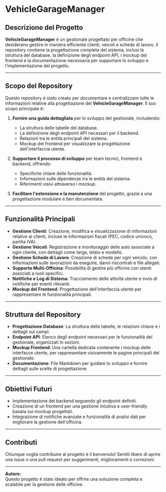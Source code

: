 # VehicleGarageManager

## Descrizione del Progetto

**VehicleGarageManager** è un gestionale progettato per officine che desiderano gestire in maniera efficiente clienti, veicoli e schede di lavoro. Il repository contiene la progettazione completa del sistema, inclusi la struttura del database, la definizione degli endpoint API, i mockup del frontend e la documentazione necessaria per supportare lo sviluppo e l'implementazione del progetto.

---

## Scopo del Repository

Questo repository è stato creato per documentare e centralizzare tutte le informazioni relative alla progettazione del **VehicleGarageManager**. Il suo scopo principale è:

1. **Fornire una guida dettagliata** per lo sviluppo del gestionale, includendo:
   - La struttura delle tabelle del database.
   - La definizione degli endpoint API necessari per il backend.
   - Relazioni tra le entità principali del sistema.
   - Mockup del frontend per visualizzare la progettazione dell'interfaccia utente.

2. **Supportare il processo di sviluppo** per team tecnici, frontend e backend, offrendo:
   - Specifiche chiare delle funzionalità.
   - Informazioni sulle dipendenze tra le entità del sistema.
   - Riferimenti visivi attraverso i mockup.

3. **Facilitare l'estensione e la manutenzione** del progetto, grazie a una progettazione modulare e ben documentata.

---

## Funzionalità Principali

- **Gestione Clienti**: Creazione, modifica e visualizzazione di informazioni relative ai clienti, incluse le informazioni fiscali (PEC, codice univoco, partita IVA).
- **Gestione Veicoli**: Registrazione e monitoraggio delle auto associate a ogni cliente, con dettagli come targa, telaio e modello.
- **Gestione Schede di Lavoro**: Creazione di schede per ogni veicolo, con informazioni sulle lavorazioni da eseguire, danni riscontrati e file allegati.
- **Supporto Multi-Officina**: Possibilità di gestire più officine con utenti associati a ruoli specifici.
- **Notifiche e Log di Sistema**: Tracciamento delle attività utente e invio di notifiche per eventi rilevanti.
- **Mockup del Frontend**: Progettazione dell'interfaccia utente per rappresentare le funzionalità principali.

---

## Struttura del Repository

- **Progettazione Database**: La struttura delle tabelle, le relazioni chiave e i dettagli sui campi.
- **Endpoint API**: Elenco degli endpoint necessari per le funzionalità del gestionale, organizzati in sezioni.
- **Mockup Frontend**: Una cartella dedicata contenente i mockup delle interfacce utente, per rappresentare visivamente le pagine principali del gestionale.
- **Documentazione**: File Markdown per guidare lo sviluppo e fornire dettagli sulle scelte di progettazione.

---

## Obiettivi Futuri

- Implementazione del backend seguendo gli endpoint definiti.
- Creazione di un frontend per una gestione intuitiva e user-friendly basata sui mockup progettati.
- Integrazione di notifiche avanzate e funzionalità di analisi dati per migliorare la gestione dell'officina.

---

## Contributi

Chiunque voglia contribuire al progetto è il benvenuto! Sentiti libero di aprire una issue o una pull request per suggerimenti, miglioramenti o correzioni.

---

**Autore:**  
Questo progetto è stato ideato per offrire una soluzione completa e scalabile per la gestione delle officine.
